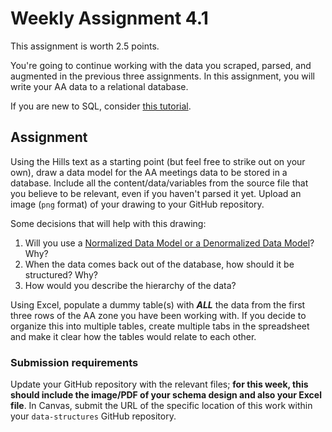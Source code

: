 # Weekly Assignment 4.1

This assignment is worth 2.5 points. 

You're going to continue working with the data you scraped, parsed, and augmented in the previous three assignments. In this assignment, you will write your AA data to a relational database. 

If you are new to SQL, consider [this tutorial](https://www.linkedin.com/learning/sql-essential-training-2).

## Assignment

Using the Hills text as a starting point (but feel free to strike out on your own), draw a data model for the AA meetings data to be stored in a database. Include all the content/data/variables from the source file that you believe to be relevant, even if you haven't parsed it yet. Upload an image (`png` format) of your drawing to your GitHub repository.  

Some decisions that will help with this drawing:  
1. Will you use a [Normalized Data Model or a Denormalized Data Model](https://www.quora.com/What-is-normalized-vs-denormalized-data)? Why?  
2. When the data comes back out of the database, how should it be structured? Why?  
3. How would you describe the hierarchy of the data?  

Using Excel, populate a dummy table(s) with ***ALL*** the data from the first three rows of the AA zone you have been working with. If you decide to organize this into multiple tables, create multiple tabs in the spreadsheet and make it clear how the tables would relate to each other. 

### Submission requirements

Update your GitHub repository with the relevant files; **for this week, this should include the image/PDF of your schema design and also your Excel file**. In Canvas, submit the URL of the specific location of this work within your `data-structures` GitHub repository. 
